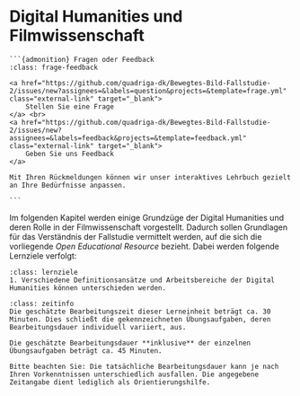 #  Digital Humanities und Filmwissenschaft

````{margin}
```{admonition} Fragen oder Feedback 
:class: frage-feedback

<a href="https://github.com/quadriga-dk/Bewegtes-Bild-Fallstudie-2/issues/new?assignees=&labels=question&projects=&template=frage.yml" class="external-link" target="_blank">
    Stellen Sie eine Frage
</a> <br>
<a href="https://github.com/quadriga-dk/Bewegtes-Bild-Fallstudie-2/issues/new?assignees=&labels=feedback&projects=&template=feedback.yml" class="external-link" target="_blank">
    Geben Sie uns Feedback
</a>

Mit Ihren Rückmeldungen können wir unser interaktives Lehrbuch gezielt an Ihre Bedürfnisse anpassen.

```
````


Im folgenden Kapitel werden einige Grundzüge der Digital Humanities und deren Rolle in der Filmwissenschaft vorgestellt. Dadurch sollen Grundlagen für das Verständnis der Fallstudie vermittelt werden, auf die sich die vorliegende _Open Educational Resource_ bezieht. Dabei werden folgende Lernziele verfolgt:

```{admonition} Grundzüge der Digital Humanities und deren Rolle in der Filmwissenschaft
:class: lernziele
1. Verschiedene Definitionsansätze und Arbeitsbereiche der Digital Humanities können unterschieden werden.
```

```{admonition} Bearbeitungszeit
:class: zeitinfo
Die geschätzte Bearbeitungszeit dieser Lerneinheit beträgt ca. 30 Minuten. Dies schließt die gekennzeichneten Übungsaufgaben, deren Bearbeitungsdauer individuell variiert, aus. 

Die geschätzte Bearbeitungsdauer **inklusive** der einzelnen Übungsaufgaben beträgt ca. 45 Minuten.

Bitte beachten Sie: Die tatsächliche Bearbeitungsdauer kann je nach Ihren Vorkenntnissen unterschiedlich ausfallen. Die angegebene Zeitangabe dient lediglich als Orientierungshilfe.
``` 